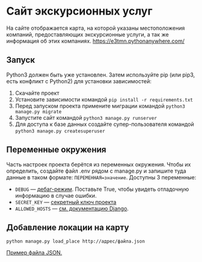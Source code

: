 # Сайт экскурсионных услуг
На сайте отображается карта, на которой указаны местоположения компаний, предоставляющих экскурсионные услуги, а так же информация об этих компаниях.
https://e3tmn.pythonanywhere.com/
## Запуск
Python3 должен быть уже установлен. Затем используйте pip (или pip3, есть конфликт с Python2) для установки зависимостей:
1. Скачайте проект
2. Установите зависимости командой `pip install -r requirements.txt`
3. Перед запуском проекта примените миграции командой `python3 manage.py migrate`
4. Запустите сайт командой `python3 manage.py runserver`
5. Для доступа к базе данных создайте супер-пользователя командой `python3 manage.py createsuperuser`
## Переменные окружения
Часть настроек проекта берётся из переменных окружения. Чтобы их определить, создайте файл .env рядом с manage.py и запишите туда данные в таком формате: `ПЕРЕМЕННАЯ=значение`.
Доступны 3 переменные:
- `DEBUG` — [дебаг-режим](https://docs.djangoproject.com/en/5.0/ref/settings/#debug). Поставьте True, чтобы увидеть отладочную информацию в случае ошибки.
- `SECRET_KEY` — [секретный ключ проекта](https://docs.djangoproject.com/en/5.0/topics/signing/#protecting-secret-key-and-secret-key-fallbacks)
- `ALLOWED_HOSTS` — [см. документацию Django](https://docs.djangoproject.com/en/5.0/ref/settings/#allowed-hosts).
## Добавление локации на карту
```
python manage.py load_place http://адрес/файла.json
```
[Пример файла JSON.](https://raw.githubusercontent.com/devmanorg/where-to-go-places/master/places/Генератор%20Маркса%20или%20«Катушка%20Тесла».json)
